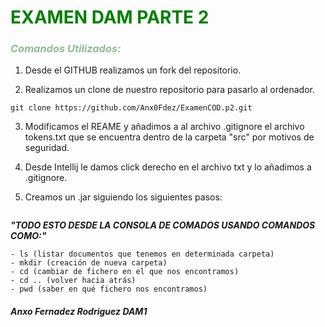 # <span style="color:green">**EXAMEN DAM PARTE 2**</span>  


### <span style="color:Darkseagreen">*Comandos Utilizados:*</span>  


1. Desde el GITHUB realizamos un fork del repositorio.

2. Realizamos un clone de nuestro repositorio para pasarlo al ordenador.
~~~
git clone https://github.com/Anx0Fdez/ExamenCOD.p2.git
~~~

3. Modificamos el REAME y añadimos a al archivo .gitignore el archivo tokens.txt que se encuentra dentro de la carpeta "src" por motivos de seguridad.

4. Desde Intellij le damos click derecho en el archivo txt y lo añadimos a .gitignore.

5. Creamos un .jar siguiendo los siguientes pasos:
~~~

~~~











 ***"TODO ESTO DESDE LA CONSOLA DE COMADOS USANDO COMANDOS COMO:"***
 ~~~
- ls (listar documentos que tenemos en determinada carpeta)
- mkdir (creación de nueva carpeta)
- cd (cambiar de fichero en el que nos encontramos)
- cd .. (volver hacia atrás)
- pwd (saber en qué fichero nos encontramos)
 ~~~

#### ***Anxo Fernadez Rodriguez DAM1***